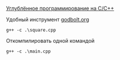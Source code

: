 [Углублённое программирование на C/C++](https://www.youtube.com/watch?v=YXbrMny86U0&list=PLrCZzMib1e9qjGLjg83bCksf3N7FIy7jg)  

Удобный инструмент [godbolt.org](https://godbolt.org/)  

```
g++ -c .\square.cpp
```

Откомпилировать одной командой  

```
g++ -c .\main.cpp
```